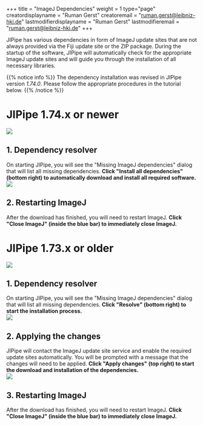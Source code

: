 +++
title = "ImageJ Dependencies"
weight = 1
type="page"
creatordisplayname = "Ruman Gerst"
creatoremail = "ruman.gerst@leibniz-hki.de"
lastmodifierdisplayname = "Ruman Gerst"
lastmodifieremail = "ruman.gerst@leibniz-hki.de"
+++

JIPipe has various dependencies in form of ImageJ update sites that are not always provided via the Fiji update site or the ZIP package. 
During the startup of the software, JIPipe will automatically check for the appropriate ImageJ update sites and will guide you through the installation of all necessary libraries.

{{% notice info %}}
The dependency installation was revised in JIPipe version *1.74.0*. Please follow the appropriate procedures in the tutorial below.
{{% /notice %}}

# JIPipe 1.74.x or newer

<div class=tutorial-list>
  <div class="tutorial-item">
    <div class="tutorial-item-img"><img src="/img/installation/missing_dependencies_new.png" /></div>
    <div class="tutorial-item-content">
    <h2>1. Dependency resolver</h2>
    On starting JIPipe, you will see the "Missing ImageJ dependencies" dialog that will list all missing dependencies. <strong>Click "Install all dependencies" (bottom right) to automatically download and install all required software.</strong>
    </div>
  </div>
  <div class="tutorial-item">
    <div class="tutorial-item-img"><img src="/img/installation/missing_dependencies_new_close_imagej.png" /></div>
    <div class="tutorial-item-content">
    <h2>2. Restarting ImageJ</h2>
    After the download has finished, you will need to restart ImageJ. <strong>Click "Close ImageJ" (inside the blue bar) to immediately close ImageJ.</strong>
    </div>
  </div>
</div>

# JIPipe 1.73.x or older

<div class=tutorial-list>
  <div class="tutorial-item">
    <div class="tutorial-item-img"><img src="/img/installation/missing_dependencies.png" /></div>
    <div class="tutorial-item-content">
    <h2>1. Dependency resolver</h2>
    On starting JIPipe, you will see the "Missing ImageJ dependencies" dialog that will list all missing dependencies. <strong>Click "Resolve" (bottom right) to start the installation process.</strong>
    </div>
  </div>
  <div class="tutorial-item">
    <div class="tutorial-item-img"><img src="/img/installation/missing_dependencies_apply_changes.png" /></div>
    <div class="tutorial-item-content">
    <h2>2. Applying the changes</h2>
    JIPipe will contact the ImageJ update site service and enable the required update sites automatically. You will be prompted with a message that the changes will need to be applied. <strong>Click "Apply changes" (top right) to start the download and installation of the dependencies.</strong>
    </div>
  </div>
  <div class="tutorial-item">
    <div class="tutorial-item-img"><img src="/img/installation/missing_dependencies_close_imagej.png" /></div>
    <div class="tutorial-item-content">
    <h2>3. Restarting ImageJ</h2>
    After the download has finished, you will need to restart ImageJ. <strong>Click "Close ImageJ" (inside the blue bar) to immediately close ImageJ.</strong>
    </div>
  </div>
</div>
